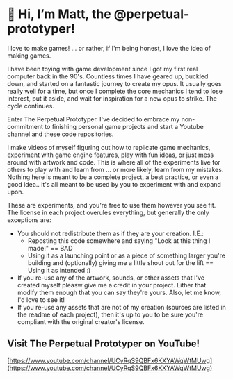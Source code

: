 # 👋 Hi, I’m Matt, the @perpetual-prototyper!

I love to make games! ... or rather, if I'm being honest, I love the idea of making games.

I have been toying with game development since I got my first real computer back in the 90's. 
Countless times I have geared up, buckled down, and started on a fantastic journey to create my opus. 
It usually goes really well for a time, but once I complete the core mechanics I tend to lose interest, 
put it aside, and wait for inspiration for a new opus to strike. The cycle continues.

Enter The Perpetual Prototyper. I've decided to embrace my non-commitment to finishing personal game 
projects and start a Youtube channel and these code repositories. 

I make videos of myself figuring out how to replicate game mechanics, experiment with game engine features, play with fun ideas,
or just mess around with artwork and code. This is where all of the experiments live for others to play with and learn from ... or more likely, 
learn from my mistakes. Nothing here is meant to be a complete project, a best practice, or even a good idea.. it's all meant to be used by you to experiment with and expand upon.

These are experiments, and you're free to use them however you see fit.
The license in each project overules everything, but generally the only exceptions are:
- You should not redistribute them as if they are your creation. I.E.:
   - Reposting this code somewhere and saying "Look at this thing I made!" == BAD
   - Using it as a launching point or as a piece of something larger you're building and (optionally) giving me a little shout out for the lift == Using it as intended :)
- If you re-use any of the artwork, sounds, or other assets that I've created myself pleasw give me a credit in your project. Either that modify them enough that you can say they're yours. Also, let me know, I'd love to see it!
- If you re-use any assets that are not of my creation (sources are listed in the readme of each project), then it's up to you to be sure you're compliant with the original creator's license.

## Visit The Perpetual Prototyper on YouTube!
[https://www.youtube.com/channel/UCyRqS9QBFx6KXYAWqWtMUwg](https://www.youtube.com/channel/UCyRqS9QBFx6KXYAWqWtMUwg)
